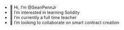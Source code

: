- 👋 Hi, I’m @SeanPennJr
- 👀 I’m interested in learning Solidity
- 🌱 I’m currently a full time teacher
- 💞️ I’m looking to collaborate on smart contract creation

<!---
SeanPennJr/SeanPennJr is a ✨ special ✨ repository because its `README.md` (this file) appears on your GitHub profile.
You can click the Preview link to take a look at your changes.
--->
